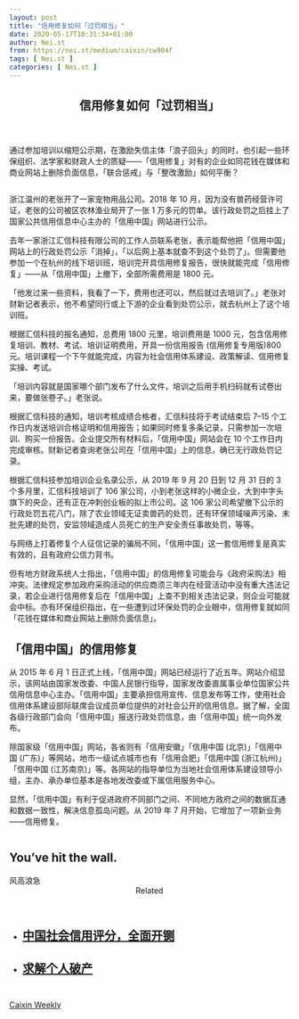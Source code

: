 ```yaml
---
layout: post
title: "信用修复如何「过罚相当」"
date: 2020-05-17T10:31:34+01:00
author: Nei.st
from: https://nei.st/medium/caixin/cw904f
tags: [ Nei.st ]
categories: [ Nei.st ]
---
```


<article class="post-19827 post type-post status-publish format-standard hentry category-caixin" id="post-19827"> <header class="page-header medium Archives"><div class="page-header__image"></div><div class="page-header__content"><h1 class="page-title text-align-center">信用修复如何「过罚相当」</h1></div> </header><div class="entry-content aesop-entry-content" id="post-19827-content"><link as="font" crossorigin="anonymous" href="//cdn.jsdelivr.net/gh/0nd1jyU39XQ/_/glyph/font-face/0uIzqoZjSuJfvSBnvgXTcApMtcVhMcpr.woff" rel="preload" type="font/woff"/><link as="font" crossorigin="anonymous" href="//cdn.jsdelivr.net/gh/0nd1jyU39XQ/_/glyph/font-face/1sTnSLZWDKucPX6SAk.woff" rel="preload" type="font/woff"/><p class="blog-post__description">通过参加培训以缩短公示期，在激励失信主体「浪子回头」的同时，也引起一些环保组织、法学家和财政人士的质疑——「信用修复」对有的企业如同花钱在媒体和商业网站上删除负面信息，「联合惩戒」与「整改激励」如何平衡？</p><span id="more-19827"></span><div class="container large img edge"><div class="aspectRatioPlaceholder"><div class="progressiveMedia" data-height="1650" data-width="2200"> <img alt="" class="progressiveMedia-image lazyload" data-src="https://cdn.jsdelivr.net/gh/0nd1jyU39XQ/_/img/1/iFkNJp2areEY.jpg" src="https://cdn.jsdelivr.net/gh/0nd1jyU39XQ/_/img/1/iFkNJp2areEY.jpg"/></div></div></div><p>浙江温州的老张开了一家宠物用品公司。2018 年 10 月，因为没有兽药经营许可证，老张的公司被区农林渔业局开了一张 1 万多元的罚单。该行政处罚之后挂上了国家公共信用信息中心主办的「信用中国」网站进行公示。</p><p>去年一家浙江汇信科技有限公司的工作人员联系老张，表示能帮他把「信用中国」网站上的行政处罚公示「消掉」，「以后网上基本就查不到这个处罚了」。但需要他参加一个在杭州的线下培训班，培训完开具信用修复报告，很快就能完成「信用修复」——从「信用中国」上撤下，全部所需费用是 1800 元。</p><p>「他发过来一些资料，我看了一下，费用也还可以，然后就过去培训了。」老张对财新记者表示，他不希望同行或上下游的企业看到处罚公示，就去杭州上了这个培训班。</p><p>根据汇信科技的报名通知，总费用 1800 元里，培训费用是 1000 元，包含信用修复培训、教材、考试、培训证明费用，开具一份信用报告 (信用修复专用版)800 元。培训课程一个下午就能完成，内容为社会信用体系建设、政策解读、信用修复实操、考试。</p><p>「培训内容就是国家哪个部门发布了什么文件，培训之后用手机扫码就有试卷出来，要做张卷子。」老张说。</p><div class="code-block code-block-1" style="margin: 8px 0; clear: both;"><div class="container ads_KbHEVhh8Rw"><div class="card card--blog post-sidebar"><div class="card-body"><div class="logo_ngcontent-kty-0"> </div><div class="iframe-blocker U6XAMK63Vh00WqvF2BacIQ"><div class="background-h60B"> </div><div class="WumZiPCS4MeMw4pxQ"> </div></div></div><div class="card-footer"><div class="card-footer-wrapper" layout="row bottom-left"></div></div></div></div></div><p>根据汇信科技的通知，培训考核成绩合格者，汇信科技将于考试结束后 7–15 个工作日内发送培训合格证明和信用报告；如果同时修复多条记录，只需参加一次培训、购买一份报告。企业提交所有材料后，「信用中国」网站会在 10 个工作日内完成审核。财新记者查询老张公司在「信用中国」上的信息，确已无行政处罚记录。</p><p>根据汇信科技参加培训企业名录公示，从 2019 年 9 月 20 日到 12 月 31 日的 3 个多月里，汇信科技培训了 106 家公司，小到老张这样的小微企业，大到中字头旗下的央企，还有正在冲刺创业板的拟上市公司。这 106 家公司希望撤下公示的行政处罚五花八门，除了农业领域无证卖兽药的处罚，还有环保领域噪声污染、未批先建的处罚，安监领域造成人员死亡的生产安全责任事故处罚，等等。</p><p>与网络上打着修复个人征信记录的骗局不同，「信用中国」这一套信用修复是真实有效的，且有政府公信力背书。</p><p>但有地方财政系统人士指出，「信用中国」的信用修复可能会与《政府采购法》相冲突。法律规定参加政府采购活动的供应商须三年内在经营活动中没有重大违法记录，若企业进行信用修复后在「信用中国」上查不到相关违法记录，则企业可能就会中标。亦有环保组织指出，在一些遭到过环保处罚的企业眼中，信用修复就如同「花钱在媒体和商业网站上删除负面信息」。</p><h2>「信用中国」的信用修复</h2><p>从 2015 年 6 月 1 日正式上线，「信用中国」网站已经运行了近五年。网站介绍显示，该网站由国家发改委、中国人民银行指导，国家发改委直属事业单位国家公共信用信息中心主办。「信用中国」主要承担信用宣传、信息发布等工作，使用社会信用体系建设部际联席会议成员单位提供的对社会公开的信用信息。据了解，全国各级行政部门会向「信用中国」报送行政处罚信息，由「信用中国」统一向外发布。</p><p>除国家级「信用中国」网站，各省则有「信用安徽」「信用中国 (北京)」「信用中国 (广东)」等网站，地市一级试点城市也有「信用合肥」「信用中国 (浙江杭州)」「信用中国 (江苏南京)」等。各网站的指导单位为当地社会信用体系建设领导小组，主办、承办单位基本是各地发改委或下属信用服务中心。</p><div class="code-block code-block-1" style="margin: 8px 0; clear: both;"><div class="container ads_KbHEVhh8Rw"><div class="card card--blog post-sidebar"><div class="card-body"><div class="logo_ngcontent-kty-0"> </div><div class="iframe-blocker U6XAMK63Vh00WqvF2BacIQ"><div class="background-h60B"> </div><div class="WumZiPCS4MeMw4pxQ"> </div></div></div><div class="card-footer"><div class="card-footer-wrapper" layout="row bottom-left"></div></div></div></div></div><p>显然，「信用中国」有利于促进政府不同部门之间、不同地方政府之间的数据互通和数据一致性，解决信息孤岛问题。从 2019 年 7 月开始，它增加了一项新业务——信用修复。</p><div class="aesop-content-comp-wrap aesop-content-comp-columns-1" id="aesop-content-component"><div class="container img gfw edge"><div class="BarrierFailsafe__fullBarrier___2bFWd"><div class="aspectRatioPlaceholder nykpaywall"><div class="progressiveMedia" data-height="880" data-width="1040"> <img alt="" class="progressiveMedia-image lazyload" data-src="https://cdn.jsdelivr.net/gh/0nd1jyU39XQ/_/img/1/full-desktop@2x.png" src="https://cdn.jsdelivr.net/gh/0nd1jyU39XQ/_/img/1/full-desktop@2x.png"/></div></div><h1 class="BarrierFailsafe__header___1VGQh">You’ve hit the wall.</h1><div class="BarrierFailsafe__body___2hQxl">风高浪急 <a class="wdAUwEkxSXQjBoQ" href="https://nei.st/medium/j2c6srlbezlceyrdintsxq" rel="noopener noreferrer nofollow" target="_blank"><span class="svgIcon svgIcon--questionMark svgIcon--19px"></span></a></div></div></div></div><section class="jsx-1092709871 collection"> <header class="jsx-1092709871 container"> <span class="jsx-65431776 text-icon text-right size-md spacing-xxtight weight-medium"> <span class="jsx-65431776 text"><span class="jsx-1092709871">Related</span></span></span> </header><ul class="jsx-1092709871 collection-list"><li class="jsx-1092709871"> <section class="jsx-2013367371 container"><div class="jsx-2013367371 content no-cover type-collection"><div class="jsx-2013367371 left"> <a class="jsx-2013367371" href="https://nei.st/medium/economist/the-world-in-2020/china-keeps-score"><h2 class="jsx-2996311878 sidebar">中国社会信用评分，全面开铡</h2></a></div></div> </section></li><li class="jsx-1092709871"> <section class="jsx-2013367371 container"><div class="jsx-2013367371 content no-cover type-collection"><div class="jsx-2013367371 left"> <a class="jsx-2013367371" href="https://nei.st/medium/caixin/cw869a"><h2 class="jsx-2996311878 sidebar">求解个人破产</h2></a></div></div> </section></li></ul> </section><div class="container qyoLgsBMfk2RyP6PZqEQUQ"><div class="TA9FsqtAclEQEnnC"><a class="q9pBoz6iftkg" href="https://nei.st/medium/caixin?source=cw904"><div class="ISq0AssRMiRdK46s31e1tA"><div class="VBC0sS11TRzyNj7ur4DqLQ"></div></div></a></div></div><div class="code-block code-block-2" style="margin: 8px 0; clear: both;"> <br/><div class="container ads_KbHEVhh8Rw"><div class="card card--blog post-sidebar"><div class="card-body"><div class="logo_ngcontent-kty-0"> </div><div class="iframe-blocker U6XAMK63Vh00WqvF2BacIQ"><div class="background-h60B"> </div><div class="WumZiPCS4MeMw4pxQ"> </div></div></div><div class="card-footer"><div class="card-footer-wrapper" layout="row bottom-left"></div></div></div></div></div></div> <footer class="entry-footer"><div class="categories icon-link"><a href="https://nei.st/category/medium/caixin" rel="category tag">Caixin Weekly</a></div> </footer></article>
